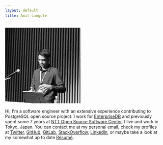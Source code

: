 ```yaml
---
layout: default
title: Amit Langote
---
```

<img src="files/me.jpg" alt="hi" float="right"/>
<p>Hi, I'm a software engineer with an extensive experience contributing to PostgreSQL open source project. I work for <a href="https://www.enterprisedb.com/">EnterpriseDB</a> and previously spent some 7 years at <a href="https://www.sic.ecl.ntt.co.jp/e/oss/">NTT Open Source Software Center</a>.  I live and work in Tokyo, Japan.  You can contact me at my personal <a href="mailto:amitlangote09@gmail.com">email</a>, check my profiles at <a href="https://twitter.com/amitlan">Twitter</a>, <a href="https://github.com/amitlan">GitHub</a>, <a href="https://gitlab.com/amitlan">GitLab</a>, <a href="https://stackoverflow.com/users/683402">StackOverflow</a>, <a href="https://linkedin.com/in/amitlan">LinkedIn</a>, or maybe take a look at my somewhat up to date <a href="https://s3-ap-northeast-1.amazonaws.com/amitlan.com/files/resume.pdf">Résumé</a>.
